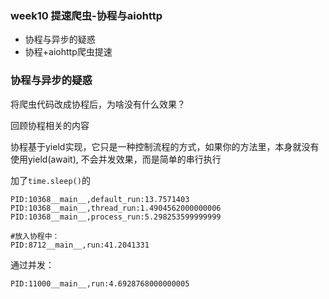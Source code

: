 

### week10 提速爬虫-协程与aiohttp

- 协程与异步的疑惑
- 协程+aiohttp爬虫提速



### 协程与异步的疑惑

将爬虫代码改成协程后，为啥没有什么效果？

回顾协程相关的内容

协程基于yield实现，它只是一种控制流程的方式，如果你的方法里，本身就没有使用yield(await), 不会并发效果，而是简单的串行执行

加了`time.sleep()`的

```
PID:10368__main__,default_run:13.7571403
PID:10368__main__,thread_run:1.4904562000000006
PID:10368__main__,process_run:5.298253599999999
```

```
#放入协程中：
PID:8712__main__,run:41.2041331
```

通过并发：

```
PID:11000__main__,run:4.6928768000000005
```

### 